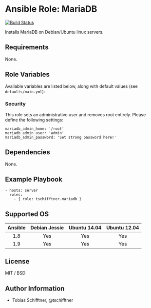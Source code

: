 # Ansible Role: MariaDB

[![Build Status](https://travis-ci.org/tschifftner/ansible-role-mariadb.svg)](https://travis-ci.org/tschifftner/ansible-role-mariadb)

Installs MariaDB on Debian/Ubuntu linux servers.

## Requirements

None.

## Role Variables

Available variables are listed below, along with default values (see `defaults/main.yml`):

### Security

This role sets an administrative user and removes root entirely. Please define the following settings:

```
mariadb_admin_home: '/root'
mariadb_admin_user: 'admin'
mariadb_admin_password: 'Set strong password here!'
```

## Dependencies

None.

## Example Playbook

    - hosts: server
      roles:
        - { role: tschifftner.mariadb }

## Supported OS
Ansible          | Debian Jessie    | Ubuntu 14.04    | Ubuntu 12.04
:--------------: | :--------------: | :-------------: | :-------------: 
1.8              | Yes              | Yes             | Yes
1.9              | Yes              | Yes             | Yes

## License

MIT / BSD

## Author Information

 - Tobias Schifftner, @tschifftner